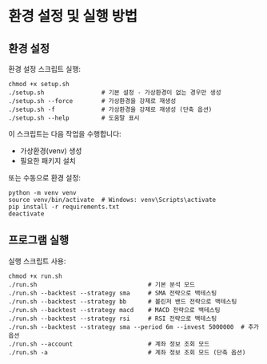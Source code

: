# 환경 설정 및 실행 방법

## 환경 설정

환경 설정 스크립트 실행:
```
chmod +x setup.sh
./setup.sh                # 기본 설정 - 가상환경이 없는 경우만 생성
./setup.sh --force        # 가상환경을 강제로 재생성
./setup.sh -f             # 가상환경을 강제로 재생성 (단축 옵션)
./setup.sh --help         # 도움말 표시
```

이 스크립트는 다음 작업을 수행합니다:
- 가상환경(venv) 생성
- 필요한 패키지 설치

또는 수동으로 환경 설정:
```
python -m venv venv
source venv/bin/activate  # Windows: venv\Scripts\activate
pip install -r requirements.txt
deactivate
```

## 프로그램 실행

실행 스크립트 사용:
```
chmod +x run.sh
./run.sh                               # 기본 분석 모드
./run.sh --backtest --strategy sma     # SMA 전략으로 백테스팅
./run.sh --backtest --strategy bb      # 볼린저 밴드 전략으로 백테스팅
./run.sh --backtest --strategy macd    # MACD 전략으로 백테스팅
./run.sh --backtest --strategy rsi     # RSI 전략으로 백테스팅
./run.sh --backtest --strategy sma --period 6m --invest 5000000  # 추가 옵션
./run.sh --account                     # 계좌 정보 조회 모드
./run.sh -a                            # 계좌 정보 조회 모드 (단축 옵션)
``` 